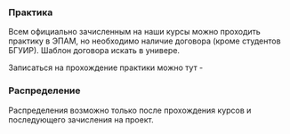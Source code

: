 ### Практика

Всем официально зачисленным на наши курсы можно проходить практику в ЭПАМ, но необходимо наличие договора (кроме студентов БГУИР).
Шаблон договора искать в универе.

Записаться на прохождение практики можно тут - 

### Распределение

Распределения возможно только после прохождения курсов и последующего зачисления на проект.

